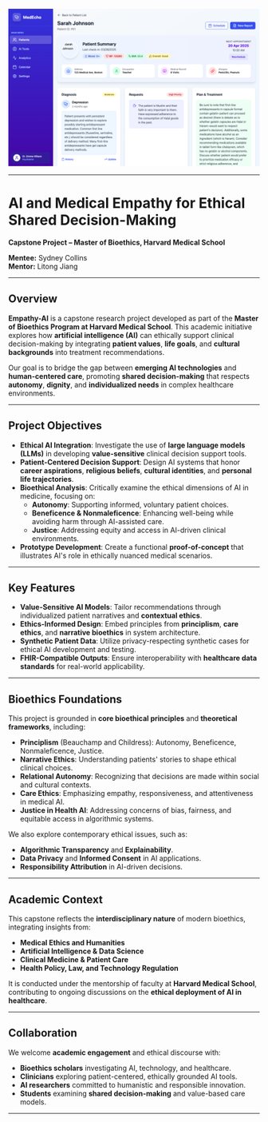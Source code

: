 
![Dashboard Screenshot](assets/dashboard_1.png)

---

# AI and Medical Empathy for Ethical Shared Decision-Making  
**Capstone Project – Master of Bioethics, Harvard Medical School**

**Mentee:** Sydney Collins  
**Mentor:** Litong Jiang

---

## Overview

**Empathy-AI** is a capstone research project developed as part of the **Master of Bioethics Program at Harvard Medical School**. This academic initiative explores how **artificial intelligence (AI)** can ethically support clinical decision-making by integrating **patient values**, **life goals**, and **cultural backgrounds** into treatment recommendations.

Our goal is to bridge the gap between **emerging AI technologies** and **human-centered care**, promoting **shared decision-making** that respects **autonomy**, **dignity**, and **individualized needs** in complex healthcare environments.

---

## Project Objectives

- **Ethical AI Integration**: Investigate the use of **large language models (LLMs)** in developing **value-sensitive** clinical decision support tools.
- **Patient-Centered Decision Support**: Design AI systems that honor **career aspirations**, **religious beliefs**, **cultural identities**, and **personal life trajectories**.
- **Bioethical Analysis**: Critically examine the ethical dimensions of AI in medicine, focusing on:
  - **Autonomy**: Supporting informed, voluntary patient choices.
  - **Beneficence & Nonmaleficence**: Enhancing well-being while avoiding harm through AI-assisted care.
  - **Justice**: Addressing equity and access in AI-driven clinical environments.
- **Prototype Development**: Create a functional **proof-of-concept** that illustrates AI's role in ethically nuanced medical scenarios.

---

## Key Features

- **Value-Sensitive AI Models**: Tailor recommendations through individualized patient narratives and **contextual ethics**.
- **Ethics-Informed Design**: Embed principles from **principlism**, **care ethics**, and **narrative bioethics** in system architecture.
- **Synthetic Patient Data**: Utilize privacy-respecting synthetic cases for ethical AI development and testing.
- **FHIR-Compatible Outputs**: Ensure interoperability with **healthcare data standards** for real-world applicability.

---

## Bioethics Foundations

This project is grounded in **core bioethical principles** and **theoretical frameworks**, including:

- **Principlism** (Beauchamp and Childress): Autonomy, Beneficence, Nonmaleficence, Justice.
- **Narrative Ethics**: Understanding patients' stories to shape ethical clinical choices.
- **Relational Autonomy**: Recognizing that decisions are made within social and cultural contexts.
- **Care Ethics**: Emphasizing empathy, responsiveness, and attentiveness in medical AI.
- **Justice in Health AI**: Addressing concerns of bias, fairness, and equitable access in algorithmic systems.

We also explore contemporary ethical issues, such as:
- **Algorithmic Transparency** and **Explainability**.
- **Data Privacy** and **Informed Consent** in AI applications.
- **Responsibility Attribution** in AI-driven decisions.

---

## Academic Context

This capstone reflects the **interdisciplinary nature** of modern bioethics, integrating insights from:

- **Medical Ethics and Humanities**
- **Artificial Intelligence & Data Science**
- **Clinical Medicine & Patient Care**
- **Health Policy, Law, and Technology Regulation**

It is conducted under the mentorship of faculty at **Harvard Medical School**, contributing to ongoing discussions on the **ethical deployment of AI in healthcare**.

---

## Collaboration

We welcome **academic engagement** and ethical discourse with:

- **Bioethics scholars** investigating AI, technology, and healthcare.
- **Clinicians** exploring patient-centered, ethically grounded AI tools.
- **AI researchers** committed to humanistic and responsible innovation.
- **Students** examining **shared decision-making** and value-based care models.

---

